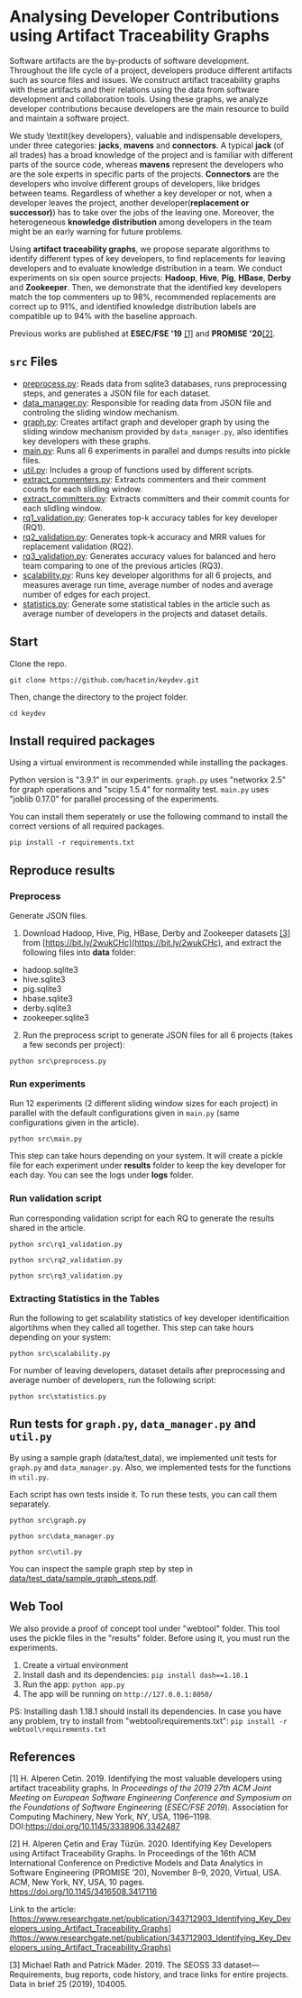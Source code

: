 # Analysing Developer Contributions using Artifact Traceability Graphs

Software artifacts are the by-products of software development. Throughout the life cycle of a project, developers produce different artifacts such as source files and issues. We construct artifact traceability graphs with these artifacts and their relations using the data from software development and collaboration tools. Using these graphs, we analyze developer contributions because developers are the main resource to build and maintain a software project.

We study \textit{key developers}, valuable and indispensable developers, under three categories: **jacks**, **mavens** and **connectors**. A typical **jack** (of all trades) has a broad knowledge of the project and is familiar with different parts of the source code, whereas **mavens** represent the developers who are the sole experts in specific parts of the projects. **Connectors** are the developers who involve different groups of developers, like bridges between teams. Regardless of whether a key developer or not, when a developer leaves the project, another developer(**replacement or successor)**) has to take over the jobs of the leaving one. Moreover, the heterogeneous **knowledge distribution** among developers in the team might be an early warning for future problems.

Using **artifact traceability graphs**, we propose separate algorithms to identify different types of key developers, to find replacements for leaving developers and to evaluate knowledge distribution in a team. We conduct experiments on six open source projects: **Hadoop**, **Hive**, **Pig**, **HBase**, **Derby** and **Zookeeper**. Then, we demonstrate that the identified key developers match the top commenters up to 98\%, recommended replacements are correct up to 91\%, and identified knowledge distribution labels are compatible up to 94\% with the baseline approach.
  
Previous works are published at **ESEC/FSE '19** [[1]](#1) and **PROMISE '20**[[2]](#2).

  

## `src` Files

 
-  [preprocess.py](preprocess.py): Reads data from sqlite3 databases, runs preprocessing steps, and generates a JSON file for each dataset.
-  [data_manager.py](data_manager.py): Responsible for reading data from JSON file and controling the sliding window mechanism.
-  [graph.py](graph.py): Creates artifact graph and developer graph by using the sliding window mechanism provided by `data_manager.py`, also identifies key developers with these graphs.
-  [main.py](main.py): Runs all 6 experiments in parallel and dumps results into pickle files.
-  [util.py](util.py): Includes a group of functions used by different scripts.
-  [extract_commenters.py](extract_commenters.py): Extracts commenters and their comment counts for each slidling window.
-  [extract_committers.py](extract_committers.py): Extracts committers and their commit counts for each slidling window.
-  [rq1_validation.py](rq1_validation.py): Generates top-k accuracy tables for key developer (RQ1).
-  [rq2_validation.py](rq2_validation.py): Generates topk-k accuracy and  MRR values for replacement validation (RQ2).
-  [rq3_validation.py](rq3_validation.py): Generates accuracy values for balanced and hero team comparing to one of the previous articles (RQ3).
-  [scalability.py](scalability.py): Runs key developer algorithms for all 6 projects, and measures average run time, average number of nodes and average number of edges for each project.
-  [statistics.py](scalability.py): Generate some statistical tables in the article such as average number of developers in the projects and dataset details.

## Start

Clone the repo.

`git clone https://github.com/hacetin/keydev.git`

Then, change the directory to the project folder.

`cd keydev`

## Install required packages
Using a virtual environment is recommended while installing the packages.

Python version is "3.9.1" in our experiments. `graph.py` uses "networkx 2.5" for graph operations and "scipy 1.5.4" for normality test. `main.py` uses "joblib 0.17.0" for parallel processing of the experiments.

You can install them seperately or use the following command to install the correct versions of all required packages.

`pip install -r requirements.txt`

## Reproduce results

### Preprocess
Generate JSON files.
1) Download Hadoop, Hive, Pig, HBase, Derby and Zookeeper datasets [[3]](#3) from [https://bit.ly/2wukCHc](https://bit.ly/2wukCHc), and extract the following files into **data** folder:
- hadoop.sqlite3
- hive.sqlite3
- pig.sqlite3
- hbase.sqlite3
- derby.sqlite3
- zookeeper.sqlite3

2) Run the preprocess script to generate JSON files for all 6 projects (takes a few seconds per project):

`python src\preprocess.py`

### Run experiments
Run 12 experiments (2 different sliding window sizes for each project) in parallel with the default configurations given in `main.py` (same configurations given in the article).

`python src\main.py`

This step can take hours depending on your system. It will create a pickle file for each experiment under **results** folder to keep the key developer for each day. You can see the logs under **logs** folder.

### Run validation script
Run corresponding validation script for each RQ to generate the results shared in the article.

`python src\rq1_validation.py`

`python src\rq2_validation.py`

`python src\rq3_validation.py`

### Extracting Statistics in the Tables
Run the following to get scalability statistics of key developer identificaition algortihms when they called all together. This step can take hours depending on your system:

`python src\scalability.py`

For number of leaving developers, dataset details after preprocessing and average number of developers, run the following script:

`python src\statistics.py`

## Run tests for `graph.py`, `data_manager.py` and `util.py`

By using a sample graph (data/test_data), we implemented unit tests for `graph.py` and `data_manager.py`. Also, we implemented tests for the functions in `util.py`.

Each script has own tests inside it. To run these tests, you can call them separately.

`python src\graph.py`

`python src\data_manager.py`

`python src\util.py`

You can inspect the sample graph step by step in [data/test_data/sample_graph_steps.pdf](data/test_data/sample_graph_steps.pdf).

## Web Tool

We also provide a proof of concept tool under "webtool" folder. This tool uses the pickle files in the "results" folder. Before using it, you must run the experiments.

1. Create a virtual environment
2. Install dash and its dependencies:
`pip install dash==1.18.1`
3. Run the app:
`python app.py`
4. The app will be running on `http://127.0.0.1:8050/`

PS: Installing dash 1.18.1 should install its dependencies. In case you have any problem, try to install from "webtool\requirements.txt":
`pip install -r webtool\requirements.txt`

## References


<a  id="1">[1]</a> H. Alperen Cetin. 2019. Identifying the most valuable developers using artifact traceability graphs. In _Proceedings of the 2019 27th ACM Joint Meeting on European Software Engineering Conference and Symposium on the Foundations of Software Engineering_ (_ESEC/FSE 2019_). Association for Computing Machinery, New York, NY, USA, 1196–1198. DOI:https://doi.org/10.1145/3338906.3342487

<a  id="2">[2]</a> H. Alperen Çetin and Eray Tüzün. 2020. Identifying Key Developers using Artifact Traceability Graphs. In Proceedings of the 16th ACM International Conference on Predictive Models and Data Analytics in Software Engineering (PROMISE ’20), November 8–9, 2020, Virtual, USA. ACM, New York, NY, USA, 10 pages. https://doi.org/10.1145/3416508.3417116

Link to the article: [https://www.researchgate.net/publication/343712903_Identifying_Key_Developers_using_Artifact_Traceability_Graphs](https://www.researchgate.net/publication/343712903_Identifying_Key_Developers_using_Artifact_Traceability_Graphs)

<a  id="3">[3]</a> Michael Rath and Patrick Mäder. 2019. The SEOSS 33 dataset—Requirements, bug reports, code history, and trace links for entire projects. Data in brief 25 (2019), 104005.
